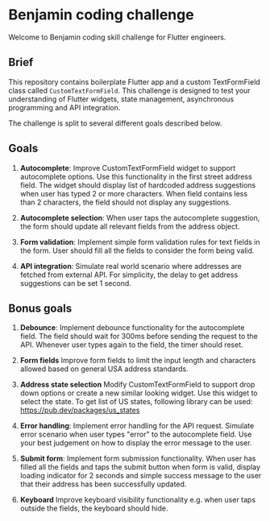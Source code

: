 # Benjamin coding challenge

Welcome to Benjamin coding skill challenge for Flutter engineers.

## Brief

This repository contains boilerplate Flutter app and a custom TextFormField class
called `CustomTextFormField`. This challenge is designed to test your 
understanding of Flutter widgets, state management, asynchronous programming and API integration.

The challenge is split to several different goals described below.

## Goals

1. **Autocomplete**: Improve CustomTextFormField widget to support autocomplete options. 
   Use this functionality in the first street address field. The widget should display
   list of hardcoded address suggestions when user has typed 2 or more characters.
   When field contains less than 2 characters, the field should not display any suggestions.

2. **Autocomplete selection**: When user taps the autocomplete suggestion, the form should
   update all relevant fields from the address object.

3. **Form validation**: Implement simple form validation rules for text fields in the form.
   User should fill all the fields to consider the form being valid.

4. **API integration**: Simulate real world scenario where addresses are fetched from
   external API. For simplicity, the delay to get address suggestions can be set 1 second.

## Bonus goals

1. **Debounce**: Implement debounce functionality for the autocomplete field. The field
   should wait for 300ms before sending the request to the API. Whenever user types again
   to the field, the timer should reset.

2. **Form fields** Improve form fields to limit the input length and characters allowed
   based on general USA address standards.

3. **Address state selection** Modify CustomTextFormField to support drop down options or
   create a new similar looking widget. Use this widget to select the state. To get list of
   US states, following library can be used: https://pub.dev/packages/us_states

4. **Error handling**: Implement error handling for the API request. Simulate error
   scenario when user types "error" to the autocomplete field. Use your best judgement on
   how to display the error message to the user.

5. **Submit form**: Implement form submission functionality. When user has filled all the
   fields and taps the submit button when form is valid, display loading indicator for 2 seconds
   and simple success message to the user that their address has been successfully updated.

6. **Keyboard** Improve keyboard visibility functionality e.g. when user taps outside the fields, 
   the keyboard should hide.